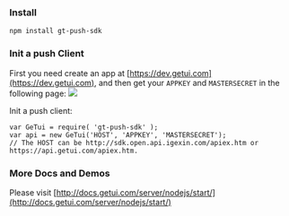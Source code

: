 ### Install
`npm install gt-push-sdk`

### Init a push Client
First you need create an app at [https://dev.getui.com](https://dev.getui.com), and then get your `APPKEY` and `MASTERSECRET` in the following page:
![](http://i.imgur.com/uXClB4P.png)

Init a push client:

    var GeTui = require( 'gt-push-sdk' );
    var api = new GeTui('HOST', 'APPKEY', 'MASTERSECRET');
    // The HOST can be http://sdk.open.api.igexin.com/apiex.htm or https://api.getui.com/apiex.htm.



### More Docs and Demos
Please visit [http://docs.getui.com/server/nodejs/start/](http://docs.getui.com/server/nodejs/start/)

